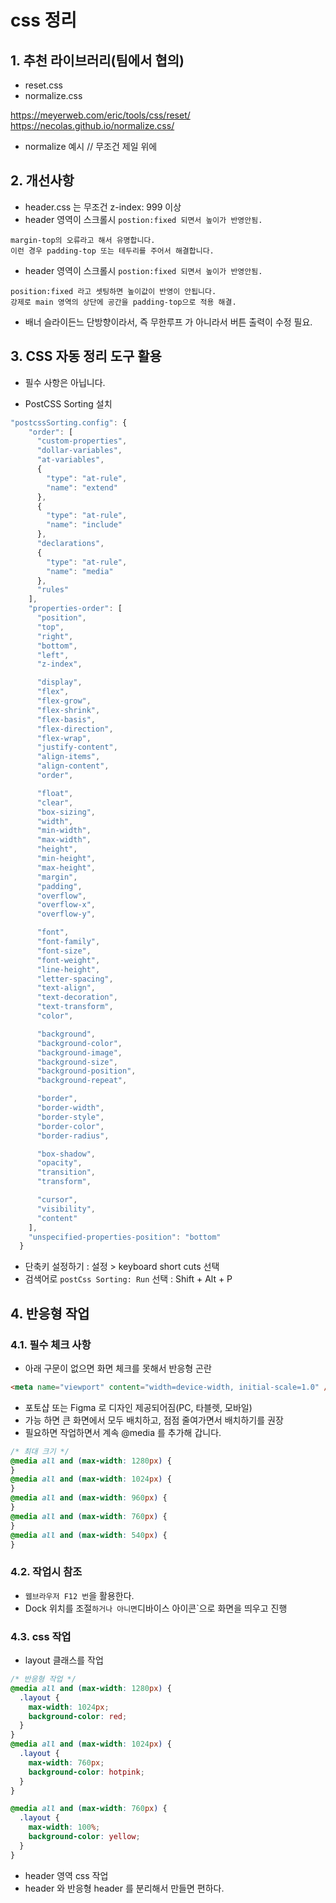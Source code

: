 # css 정리

## 1. 추천 라이브러리(팀에서 협의)

- reset.css
- normalize.css

https://meyerweb.com/eric/tools/css/reset/
https://necolas.github.io/normalize.css/

- normalize 예시 // 무조건 제일 위에
<link rel="stylesheet" href="https://necolas.github.io/normalize.css/8.0.1/normalize.css">

## 2. 개선사항

- header.css 는 무조건 z-index: 999 이상
- header 영역이 스크롤시 `postion:fixed 되면서 높이가 반영안됨.`

```
margin-top의 오류라고 해서 유명합니다.
이런 경우 padding-top 또는 테두리를 주어서 해결합니다.
```

- header 영역이 스크롤시 `postion:fixed 되면서 높이가 반영안됨.`

```
position:fixed 라고 셋팅하면 높이값이 반영이 안됩니다.
강제로 main 영역의 상단에 공간을 padding-top으로 적용 해결.
```

- 배너 슬라이든느 단방향이라서, 즉 무한루프 가 아니라서 버튼 출력이 수정 필요.

## 3. CSS 자동 정리 도구 활용

- 필수 사항은 아닙니다.

- PostCSS Sorting 설치

```js
"postcssSorting.config": {
    "order": [
      "custom-properties",
      "dollar-variables",
      "at-variables",
      {
        "type": "at-rule",
        "name": "extend"
      },
      {
        "type": "at-rule",
        "name": "include"
      },
      "declarations",
      {
        "type": "at-rule",
        "name": "media"
      },
      "rules"
    ],
    "properties-order": [
      "position",
      "top",
      "right",
      "bottom",
      "left",
      "z-index",

      "display",
      "flex",
      "flex-grow",
      "flex-shrink",
      "flex-basis",
      "flex-direction",
      "flex-wrap",
      "justify-content",
      "align-items",
      "align-content",
      "order",

      "float",
      "clear",
      "box-sizing",
      "width",
      "min-width",
      "max-width",
      "height",
      "min-height",
      "max-height",
      "margin",
      "padding",
      "overflow",
      "overflow-x",
      "overflow-y",

      "font",
      "font-family",
      "font-size",
      "font-weight",
      "line-height",
      "letter-spacing",
      "text-align",
      "text-decoration",
      "text-transform",
      "color",

      "background",
      "background-color",
      "background-image",
      "background-size",
      "background-position",
      "background-repeat",

      "border",
      "border-width",
      "border-style",
      "border-color",
      "border-radius",

      "box-shadow",
      "opacity",
      "transition",
      "transform",

      "cursor",
      "visibility",
      "content"
    ],
    "unspecified-properties-position": "bottom"
  }
```

- 단축키 설정하기 : 설정 > keyboard short cuts 선택
- 검색어로 `postCss Sorting: Run` 선택 : Shift + Alt + P

## 4. 반응형 작업

### 4.1. 필수 체크 사항

- 아래 구문이 없으면 화면 체크를 못해서 반응형 곤란

```html
<meta name="viewport" content="width=device-width, initial-scale=1.0" />
```

- 포토샵 또는 Figma 로 디자인 제공되어짐(PC, 타블렛, 모바일)
- 가능 하면 큰 화면에서 모두 배치하고, 점점 줄여가면서 배치하기를 권장
- 필요하면 작업하면서 계속 @media 를 추가해 갑니다.

```css
/* 최대 크기 */
@media all and (max-width: 1280px) {
}
@media all and (max-width: 1024px) {
}
@media all and (max-width: 960px) {
}
@media all and (max-width: 760px) {
}
@media all and (max-width: 540px) {
}
```

### 4.2. 작업시 참조

- `웹브라우저 F12 번`을 활용한다.
- Dock 위치를 조절`하거나 아니면`디바이스 아이콘`으로 화면을 띄우고 진행

### 4.3. css 작업

- layout 클래스를 작업

```css
/* 반응형 작업 */
@media all and (max-width: 1280px) {
  .layout {
    max-width: 1024px;
    background-color: red;
  }
}
@media all and (max-width: 1024px) {
  .layout {
    max-width: 760px;
    background-color: hotpink;
  }
}

@media all and (max-width: 760px) {
  .layout {
    max-width: 100%;
    background-color: yellow;
  }
}
```

- header 영역 css 작업
- header 와 반응형 header 를 분리해서 만들면 편하다.
